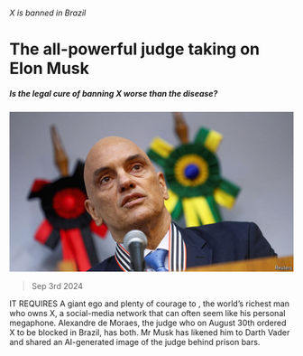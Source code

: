 ###### X is banned in Brazil

# The all-powerful judge taking on Elon Musk 

##### Is the legal cure of banning X worse than the disease? 

![image](images/20240907_AMP002.jpg) 

> Sep 3rd 2024 

IT REQUIRES A giant ego and plenty of courage to , the world’s richest man who owns X, a social-media network that can often seem like his personal megaphone. Alexandre de Moraes, the judge who on August 30th ordered X to be blocked in Brazil, has both. Mr Musk has likened him to Darth Vader and shared an AI-generated image of the judge behind prison bars. 

